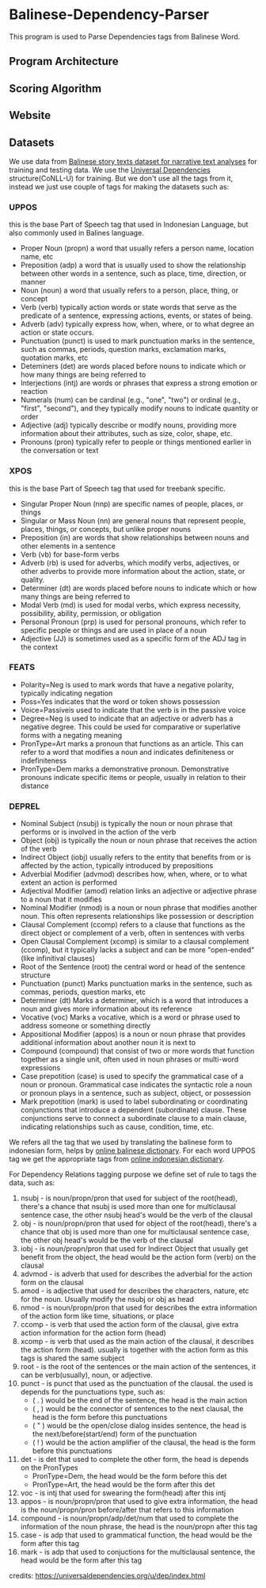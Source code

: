 # Balinese-Dependency-Parser

This program is used to Parse Dependencies tags from Balinese Word.

## Program Architecture

## Scoring Algorithm

## Website

## Datasets
We use data from [Balinese story texts dataset for narrative text analyses](https://www.sciencedirect.com/science/article/pii/S2352340924007467?ref=pdf_download&fr=RR-9&rr=8c0366778af2be83) for training and testing data. We use the [Universal Dependencies](https://universaldependencies.org/format.html) structure(CoNLL-U) for training. But we don't use all the tags from it, instead we just use couple of tags for making the datasets such as:
### UPPOS
this is the base Part of Speech tag that used in Indonesian Language, but also commonly used in Balines language.
- Proper Noun (propn) a word that usually refers a person name, location name, etc
- Preposition (adp) a word that is usually used to show the relationship between other words in a sentence, such as place, time, direction, or manner
- Noun (noun) a word that usually refers to a person, place, thing, or concept
- Verb (verb) typically action words or state words that serve as the predicate of a sentence, expressing actions, events, or states of being.
- Adverb (adv) typically express how, when, where, or to what degree an action or state occurs.
- Punctuation (punct) is used to mark punctuation marks in the sentence, such as commas, periods, question marks, exclamation marks, quotation marks, etc
- Deteminers (det) are words placed before nouns to indicate which or how many things are being referred to
- Interjections (intj) are words or phrases that express a strong emotion or reaction
- Numerals (num) can be cardinal (e.g., "one", "two") or ordinal (e.g., "first", "second"), and they typically modify nouns to indicate quantity or order
- Adjective (adj) typically describe or modify nouns, providing more information about their attributes, such as size, color, shape, etc.
- Pronouns (pron) typically refer to people or things mentioned earlier in the conversation or text

### XPOS
this is the base Part of Speech tag that used for treebank specific.
- Singular Proper Noun (nnp) are specific names of people, places, or things
- Singular or Mass Noun (nn) are general nouns that represent people, places, things, or concepts, but unlike proper nouns
- Preposition (in) are words that show relationships between nouns and other elements in a sentence
- Verb (vb) for base-form verbs
- Adverb (rb) is used for adverbs, which modify verbs, adjectives, or other adverbs to provide more information about the action, state, or quality.
- Determiner (dt) are words placed before nouns to indicate which or how many things are being referred to
- Modal Verb (md) is used for modal verbs, which express necessity, possibility, ability, permission, or obligation
- Personal Pronoun (prp) is used for personal pronouns, which refer to specific people or things and are used in place of a noun
- Adjective (JJ) is sometimes used as a specific form of the ADJ tag in the context

### FEATS
- Polarity=Neg is used to mark words that have a negative polarity, typically indicating negation
- Poss=Yes indicates that the word or token shows possession
- Voice=Passiveis used to indicate that the verb is in the passive voice
- Degree=Neg is used to indicate that an adjective or adverb has a negative degree. This could be used for comparative or superlative forms with a negating meaning
- PronType=Art  marks a pronoun that functions as an article. This can refer to a word that modifies a noun and indicates definiteness or indefiniteness
- PronType=Dem marks a demonstrative pronoun. Demonstrative pronouns indicate specific items or people, usually in relation to their distance

### DEPREL
- Nominal Subject (nsubj) is typically the noun or noun phrase that performs or is involved in the action of the verb
- Object (obj) is typically the noun or noun phrase that receives the action of the verb
- Indirect Object (iobj) usually refers to the entity that benefits from or is affected by the action, typically introduced by prepositions
- Adverbial Modifier (advmod) describes how, when, where, or to what extent an action is performed
- Adjectival Modifier (amod) relation links an adjective or adjective phrase to a noun that it modifies
- Nominal Modifier (nmod) is a noun or noun phrase that modifies another noun. This often represents relationships like possession or description
- Clausal Complement (ccomp) refers to a clause that functions as the direct object or complement of a verb, often in sentences with verbs
- Open Clausal Complement (xcomp) is similar to a clausal complement (ccomp), but it typically lacks a subject and can be more "open-ended" (like infinitival clauses)
- Root of the Sentence (root) the central word or head of the sentence structure
- Punctuation (punct) Marks punctuation marks in the sentence, such as commas, periods, question marks, etc
- Determiner (dt) Marks a determiner, which is a word that introduces a noun and gives more information about its reference
- Vocative (voc) Marks a vocative, which is a word or phrase used to address someone or something directly
- Appositional Modifier (appos) is a noun or noun phrase that provides additional information about another noun it is next to
- Compound (compound) that consist of two or more words that function together as a single unit, often used in noun phrases or multi-word expressions
- Case prepotition (case) is used to specify the grammatical case of a noun or pronoun. Grammatical case indicates the syntactic role a noun or pronoun plays in a sentence, such as subject, object, or possession
- Mark prepotition (mark) is used to label subordinating or coordinating conjunctions that introduce a dependent (subordinate) clause. These conjunctions serve to connect a subordinate clause to a main clause, indicating relationships such as cause, condition, time, etc.

We refers all the tag that we used by translating the balinese form to indonesian form, helps by [online balinese dictionary](https://www.kamusbali.net/). For each word UPPOS tag we get the appropriate tags from [online indonesian dictionary](https://kbbi.web.id/).

For Dependency Relations tagging purpose we define set of rule to tags the data, such as:
1. nsubj - is noun/propn/pron that used for subject of the root(head), there's a chance that nsubj is used more than one for multiclausal sentence case, the other nsubj head's would be the verb of the clausal
2. obj - is noun/propn/pron that used for object of the root(head), there's a chance that obj is used more than one for multiclausal sentence case, the other obj head's would be the verb of the clausal
3. iobj - is noun/propn/pron that used for Indirect Object that usually get benefit from the object, the head would be the action form (verb) on the clausal
4. advmod - is adverb that used for describes the adverbial for the action form on the clausal
5. amod - is adjective that used for describes the characters, nature, etc for the noun. Usually modify the nsubj or obj as head
6. nmod - is noun/propn/pron that used for describes the extra information of the action form like time, situations, or place
7. ccomp - is verb that used the action form of the clausal, give extra action information for the action form (head)
8. xcomp - is verb that used as the main action of the clausal, it describes the action form (head). usually is together with the action form as this tags is shared the same subject
9. root - is the root of the sentences or the main action of the sentences, it can be verb(usually), noun, or adjective.
10. punct - is punct that used as the punctuation of the clausal. the used is depends for the punctuations type, such as:
    - ( . ) would be the end of the sentence, the head is the main action
    - ( , ) would be the connector of sentences to the next clausal, the head is the form before this punctuations
    - ( " ) would be the open/close dialog insides sentence, the head is the next/before(start/end) form of the punctuation
    - ( ! ) would be the action amplifier of the clausal, the head is the form before this punctuations
11. det - is det that used to complete the other form, the head is depends on the PronTypes
    - PronType=Dem, the head would be the form before this det
    - PronType=Art, the head would be the form after this det
12. voc - is intj that used for swearing the form(head) after this intj
13. appos - is noun/propn/pron that used to give extra information, the head is the noun/propn/pron before/after that refers to this information
14. compound - is noun/propn/adp/det/num that used to complete the information of the noun phrase, the head is the noun/propn after this tag
15. case - is adp that used to grammatical function, the head would be the form after this tag
16. mark - is adp that used to conjuctions for the multiclausal sentence, the head would be the form after this tag


credits: https://universaldependencies.org/u/dep/index.html
